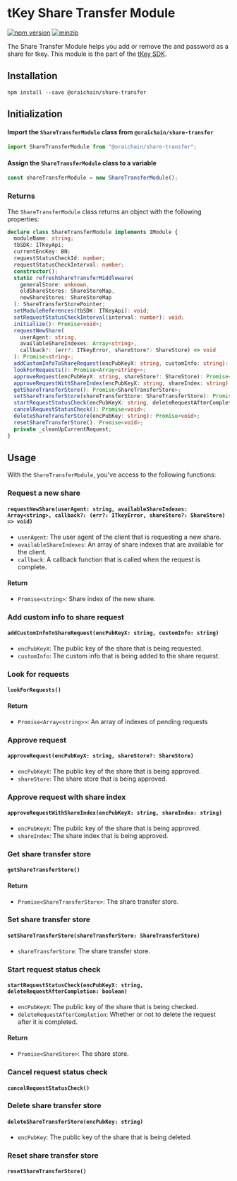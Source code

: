 # tKey Share Transfer Module

[![npm version](https://img.shields.io/npm/v/@oraichain/share-transfer?label=%22%22)](https://www.npmjs.com/package/@oraichain/share-transfer/v/latest)                  [![minzip](https://img.shields.io/bundlephobia/minzip/@oraichain/share-transfer?label=%22%22)](https://bundlephobia.com/result?p=@oraichain/share-transfer@latest)

The Share Transfer Module helps you add or remove the and password as a share for tkey. This module is the part of the [tKey SDK](https://github.com/tkey/tkey/).

## Installation

```shell
npm install --save @oraichain/share-transfer
```

## Initialization

#### Import the `ShareTransferModule` class from `@oraichain/share-transfer`

```javascript
import ShareTransferModule from "@oraichain/share-transfer";
```

#### Assign the `ShareTransferModule` class to a variable

```javascript
const shareTransferModule = new ShareTransferModule();
```

### Returns

The `ShareTransferModule` class returns an object with the following properties:

```ts
declare class ShareTransferModule implements IModule {
  moduleName: string;
  tbSDK: ITKeyApi;
  currentEncKey: BN;
  requestStatusCheckId: number;
  requestStatusCheckInterval: number;
  constructor();
  static refreshShareTransferMiddleware(
    generalStore: unknown,
    oldShareStores: ShareStoreMap,
    newShareStores: ShareStoreMap
  ): ShareTransferStorePointer;
  setModuleReferences(tbSDK: ITKeyApi): void;
  setRequestStatusCheckInterval(interval: number): void;
  initialize(): Promise<void>;
  requestNewShare(
    userAgent: string,
    availableShareIndexes: Array<string>,
    callback?: (err?: ITkeyError, shareStore?: ShareStore) => void
  ): Promise<string>;
  addCustomInfoToShareRequest(encPubKeyX: string, customInfo: string): Promise<void>;
  lookForRequests(): Promise<Array<string>>;
  approveRequest(encPubKeyX: string, shareStore?: ShareStore): Promise<void>;
  approveRequestWithShareIndex(encPubKeyX: string, shareIndex: string): Promise<void>;
  getShareTransferStore(): Promise<ShareTransferStore>;
  setShareTransferStore(shareTransferStore: ShareTransferStore): Promise<void>;
  startRequestStatusCheck(encPubKeyX: string, deleteRequestAfterCompletion: boolean): Promise<ShareStore>;
  cancelRequestStatusCheck(): Promise<void>;
  deleteShareTransferStore(encPubKey: string): Promise<void>;
  resetShareTransferStore(): Promise<void>;
  private _cleanUpCurrentRequest;
}
```

## Usage

With the `ShareTransferModule`, you've access to the following functions:

### Request a new share

#### `requestNewShare(userAgent: string, availableShareIndexes: Array<string>, callback?: (err?: ITkeyError, shareStore?: ShareStore) => void)`

- `userAgent`: The user agent of the client that is requesting a new share.
- `availableShareIndexes`: An array of share indexes that are available for the client.
- `callback`: A callback function that is called when the request is complete.

#### Return

- `Promise<string>`: Share index of the new share.

### Add custom info to share request

#### `addCustomInfoToShareRequest(encPubKeyX: string, customInfo: string)`

- `encPubKeyX`: The public key of the share that is being requested.
- `customInfo`: The custom info that is being added to the share request.

### Look for requests

#### `lookForRequests()`

#### Return

- `Promise<Array<string>>`: An array of indexes of pending requests

### Approve request

#### `approveRequest(encPubKeyX: string, shareStore?: ShareStore)`

- `encPubKeyX`: The public key of the share that is being approved.
- `shareStore`: The share store that is being approved.

### Approve request with share index

#### `approveRequestWithShareIndex(encPubKeyX: string, shareIndex: string)`

- `encPubKeyX`: The public key of the share that is being approved.
- `shareIndex`: The share index that is being approved.

### Get share transfer store

#### `getShareTransferStore()`

#### Return

- `Promise<ShareTransferStore>`: The share transfer store.

### Set share transfer store

#### `setShareTransferStore(shareTransferStore: ShareTransferStore)`

- `shareTransferStore`: The share transfer store.

### Start request status check

#### `startRequestStatusCheck(encPubKeyX: string, deleteRequestAfterCompletion: boolean)`

- `encPubKeyX`: The public key of the share that is being checked.
- `deleteRequestAfterCompletion`: Whether or not to delete the request after it is completed.

#### Return

- `Promise<ShareStore>`: The share store.

### Cancel request status check

#### `cancelRequestStatusCheck()`

### Delete share transfer store

#### `deleteShareTransferStore(encPubKey: string)`

- `encPubKey`: The public key of the share that is being deleted.

### Reset share transfer store

#### `resetShareTransferStore()`
